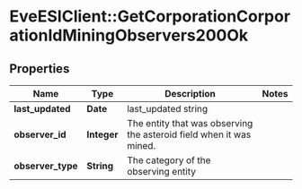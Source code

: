 # EveESIClient::GetCorporationCorporationIdMiningObservers200Ok

## Properties
Name | Type | Description | Notes
------------ | ------------- | ------------- | -------------
**last_updated** | **Date** | last_updated string | 
**observer_id** | **Integer** | The entity that was observing the asteroid field when it was mined.  | 
**observer_type** | **String** | The category of the observing entity | 


